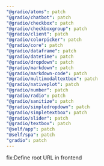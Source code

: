 ```yaml
---
"@gradio/atoms": patch
"@gradio/chatbot": patch
"@gradio/checkbox": patch
"@gradio/checkboxgroup": patch
"@gradio/client": patch
"@gradio/colorpicker": patch
"@gradio/core": patch
"@gradio/dataframe": patch
"@gradio/datetime": patch
"@gradio/dropdown": patch
"@gradio/markdown": patch
"@gradio/markdown-code": patch
"@gradio/multimodaltextbox": patch
"@gradio/nativeplot": patch
"@gradio/number": patch
"@gradio/radio": patch
"@gradio/sanitize": patch
"@gradio/simpledropdown": patch
"@gradio/simpletextbox": patch
"@gradio/slider": patch
"@gradio/textbox": patch
"@self/app": patch
"@self/spa": patch
"gradio": patch
---
```


fix:Define root URL in frontend
